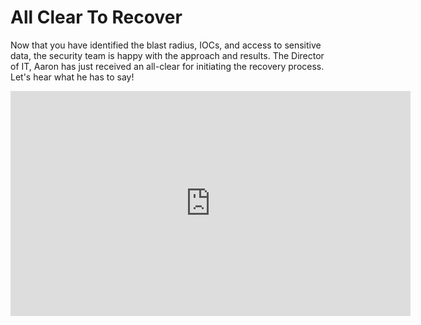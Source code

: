 # All Clear To Recover

Now that you have identified the blast radius, IOCs, and access to sensitive data, the security team is happy with the approach and results. The Director of IT, Aaron has just received an all-clear for initiating the recovery process. Let's hear what he has to say!

<iframe title="vimeo-player" src="https://player.vimeo.com/video/765120302?h=507202d996&title=0" width="640" height="360" frameborder="0" allowfullscreen></iframe>